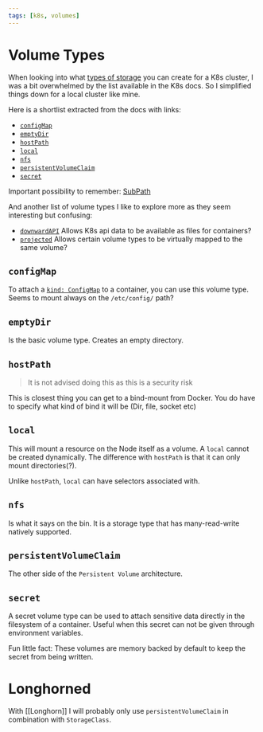 ```yaml
---
tags: [k8s, volumes]
---
```


# Volume Types
When looking into what [types of storage](https://kubernetes.io/docs/concepts/storage/volumes/#volume-types) you can create for a K8s cluster, I was a bit overwhelmed by the list available in the K8s docs. So I simplified things down for a local cluster like mine.

Here is a shortlist extracted from the docs with links:
 - [`configMap`](https://kubernetes.io/docs/concepts/storage/volumes/#configmap)
 - [`emptyDir`](https://kubernetes.io/docs/concepts/storage/volumes/#emptydir)
 - [`hostPath`](https://kubernetes.io/docs/concepts/storage/volumes/#hostpath)
 - [`local`](https://kubernetes.io/docs/concepts/storage/volumes/#local)
 - [`nfs`](https://kubernetes.io/docs/concepts/storage/volumes/#nfs)
 - [`persistentVolumeClaim`](https://kubernetes.io/docs/concepts/storage/volumes/#persistentvolumeclaim)
 - [`secret`](https://kubernetes.io/docs/concepts/storage/volumes/#projected)

Important possibility to remember: [SubPath](https://kubernetes.io/docs/concepts/storage/volumes/#using-subpath)

And another list of volume types I like to explore more as they seem interesting but confusing:
 - [`downwardAPI`](https://kubernetes.io/docs/concepts/storage/volumes/#downwardapi) Allows K8s api data to be available as files for containers?
 - [`projected`](https://kubernetes.io/docs/concepts/storage/volumes/#projected) Allows certain volume types to be virtually mapped to the same volume?

## `configMap`
To attach a [`kind: ConfigMap`](https://kubernetes.io/docs/tasks/configure-pod-container/configure-pod-configmap/) to a container, you can use this volume type. Seems to mount always on the `/etc/config/` path?

## `emptyDir`
Is the basic volume type. Creates an empty directory.

## `hostPath`
> It is not advised doing this as this is a security risk

This is closest thing you can get to a bind-mount from Docker. You do have to specify what kind of bind it will be (Dir, file, socket etc)
## `local`
This will mount a resource on the Node itself as a volume. A `local` cannot be created dynamically. The difference with `hostPath` is that it can only mount directories(?).

Unlike `hostPath`, `local` can have selectors associated with. 
## `nfs`
Is what it says on the bin. It is a storage type that has many-read-write natively  supported.
## `persistentVolumeClaim`
The other side of the `Persistent Volume` architecture.
## `secret`
A secret volume type can be used to attach sensitive data directly in the filesystem of a container. Useful when this secret can not be given through environment variables.

Fun little fact: These volumes are memory backed by default to keep the secret from being written.

# Longhorned
With [[Longhorn]] I will probably only use `persistentVolumeClaim` in combination with `StorageClass`.
